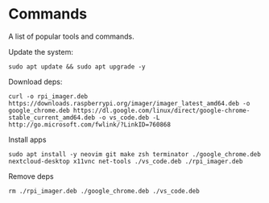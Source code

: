 # Commands
A list of popular tools and commands.

Update the system:
```
sudo apt update && sudo apt upgrade -y
```

Download deps:
```
curl -o rpi_imager.deb https://downloads.raspberrypi.org/imager/imager_latest_amd64.deb -o google_chrome.deb https://dl.google.com/linux/direct/google-chrome-stable_current_amd64.deb -o vs_code.deb -L http://go.microsoft.com/fwlink/?LinkID=760868
```

Install apps
```
sudo apt install -y neovim git make zsh terminator ./google_chrome.deb nextcloud-desktop x11vnc net-tools ./vs_code.deb ./rpi_imager.deb
```

Remove deps
```
rm ./rpi_imager.deb ./google_chrome.deb ./vs_code.deb
```
